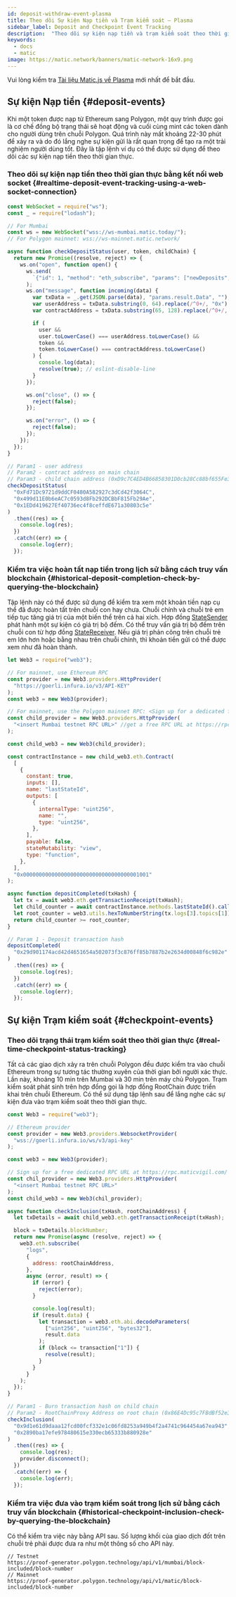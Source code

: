 ```yaml
---
id: deposit-withdraw-event-plasma
title: Theo dõi Sự kiện Nạp tiền và Trạm kiểm soát – Plasma
sidebar_label: Deposit and Checkpoint Event Tracking
description:  "Theo dõi sự kiện nạp tiền và trạm kiểm soát theo thời gian thực."
keywords:
  - docs
  - matic
image: https://matic.network/banners/matic-network-16x9.png
---
```


Vui lòng kiểm tra [Tài liệu Matic.js về Plasma](https://maticnetwork.github.io/matic.js/docs/plasma/) mới nhất để bắt đầu.

## Sự kiện Nạp tiền {#deposit-events}

Khi một token được nạp từ Ethereum sang Polygon, một quy trình được gọi là cơ chế đồng bộ trạng thái sẽ hoạt động và cuối cùng mint các token dành cho người dùng trên chuỗi Polygon. Quá trình này mất khoảng 22-30 phút để xảy ra và do đó lắng nghe sự kiện gửi là rất quan trọng để tạo ra một trải nghiệm người dùng tốt. Đây là tập lệnh ví dụ có thể được sử dụng để theo dõi các sự kiện nạp tiền theo thời gian thực.

### Theo dõi sự kiện nạp tiền theo thời gian thực bằng kết nối web socket {#realtime-deposit-event-tracking-using-a-web-socket-connection}

```jsx
const WebSocket = require("ws");
const _ = require("lodash");

// For Mumbai
const ws = new WebSocket("wss://ws-mumbai.matic.today/");
// For Polygon mainnet: wss://ws-mainnet.matic.network/

async function checkDepositStatus(user, token, childChain) {
  return new Promise((resolve, reject) => {
    ws.on("open", function open() {
      ws.send(
        `{"id": 1, "method": "eth_subscribe", "params": ["newDeposits", {"Contract": "${childChain}"}]}`
      );
      ws.on("message", function incoming(data) {
        var txData = _.get(JSON.parse(data), "params.result.Data", "");
        var userAddress = txData.substring(0, 64).replace(/^0+/, "0x");
        var contractAddress = txData.substring(65, 128).replace(/^0+/, "0x");

        if (
          user &&
          user.toLowerCase() === userAddress.toLowerCase() &&
          token &&
          token.toLowerCase() === contractAddress.toLowerCase()
        ) {
          console.log(data);
          resolve(true); // eslint-disable-line
        }
      });

      ws.on("close", () => {
        reject(false);
      });

      ws.on("error", () => {
        reject(false);
      });
    });
  });
}

// Param1 - user address
// Param2 - contract address on main chain
// Param3 - child chain address (0xD9c7C4ED4B66858301D0cb28Cc88bf655Fe34861 for mainnet)
checkDepositStatus(
  "0xFd71Dc9721d9ddCF0480A582927c3dCd42f3064C",
  "0x499d11E0b6eAC7c0593d8Fb292DCBbF815Fb29Ae",
  "0x1EDd419627Ef40736ec4f8ceffdE671a30803c5e"
)
  .then((res) => {
    console.log(res);
  })
  .catch((err) => {
    console.log(err);
  });
```

### Kiểm tra việc hoàn tất nạp tiền trong lịch sử bằng cách truy vấn blockchain {#historical-deposit-completion-check-by-querying-the-blockchain}

Tập lệnh này có thể được sử dụng để kiểm tra xem một khoản tiền nạp cụ thể đã được hoàn tất trên chuỗi con hay chưa. Chuỗi chính và chuỗi trẻ em tiếp tục tăng giá trị của một biến thể trên cả hai xích. Hợp đồng [StateSender](https://github.com/maticnetwork/contracts/blob/develop/contracts/root/stateSyncer/StateSender.sol#L38) phát hành một sự kiện có giá trị bộ đếm. Có thể truy vấn giá trị bộ đếm trên chuỗi con từ hợp đồng [StateReceiver](https://github.com/maticnetwork/genesis-contracts/blob/master/contracts/StateReceiver.sol#L12). Nếu giá trị phản công trên chuỗi trẻ em lớn hơn hoặc bằng nhau trên chuỗi chính, thì khoản tiền gửi có thể được xem như đã hoàn thành.

```js
let Web3 = require("web3");

// For mainnet, use Ethereum RPC
const provider = new Web3.providers.HttpProvider(
  "https://goerli.infura.io/v3/API-KEY"
);
const web3 = new Web3(provider);

// For mainnet, use the Polygon mainnet RPC: <Sign up for a dedicated free RPC URL at https://rpc.maticvigil.com/ or other hosted node providers.>
const child_provider = new Web3.providers.HttpProvider(
  "<insert Mumbai testnet RPC URL>" //get a free RPC URL at https://rpc.maticvigil.com/ or other hosted node providers.
);

const child_web3 = new Web3(child_provider);

const contractInstance = new child_web3.eth.Contract(
  [
    {
      constant: true,
      inputs: [],
      name: "lastStateId",
      outputs: [
        {
          internalType: "uint256",
          name: "",
          type: "uint256",
        },
      ],
      payable: false,
      stateMutability: "view",
      type: "function",
    },
  ],
  "0x0000000000000000000000000000000000001001"
);

async function depositCompleted(txHash) {
  let tx = await web3.eth.getTransactionReceipt(txHash);
  let child_counter = await contractInstance.methods.lastStateId().call();
  let root_counter = web3.utils.hexToNumberString(tx.logs[3].topics[1]);
  return child_counter >= root_counter;
}

// Param 1 - Deposit transaction hash
depositCompleted(
  "0x29d901174acd42d4651654a502073f3c876ff85b7887b2e2634d00848f6c982e"
)
  .then((res) => {
    console.log(res);
  })
  .catch((err) => {
    console.log(err);
  });
```

## Sự kiện Trạm kiểm soát {#checkpoint-events}

### Theo dõi trạng thái trạm kiểm soát theo thời gian thực {#real-time-checkpoint-status-tracking}

Tất cả các giao dịch xảy ra trên chuỗi Polygon đều được kiểm tra vào chuỗi Ethereum trong sự tương tác thường xuyên của thời gian bởi người xác thực. Lần này, khoảng 10 min trên Mumbai và 30 min trên máy chủ Polygon. Trạm kiểm soát phát sinh trên hợp đồng gọi là hợp đồng RootChain được triển khai trên chuỗi Ethereum. Có thể sử dụng tập lệnh sau để lắng nghe các sự kiện đưa vào trạm kiểm soát theo thời gian thực.

```jsx
const Web3 = require("web3");

// Ethereum provider
const provider = new Web3.providers.WebsocketProvider(
  "wss://goerli.infura.io/ws/v3/api-key"
);

const web3 = new Web3(provider);

// Sign up for a free dedicated RPC URL at https://rpc.maticvigil.com/ or other hosted node providers.
const chil_provider = new Web3.providers.HttpProvider(
  "<insert Mumbai testnet RPC URL>"
);
const child_web3 = new Web3(chil_provider);

async function checkInclusion(txHash, rootChainAddress) {
  let txDetails = await child_web3.eth.getTransactionReceipt(txHash);

  block = txDetails.blockNumber;
  return new Promise(async (resolve, reject) => {
    web3.eth.subscribe(
      "logs",
      {
        address: rootChainAddress,
      },
      async (error, result) => {
        if (error) {
          reject(error);
        }

        console.log(result);
        if (result.data) {
          let transaction = web3.eth.abi.decodeParameters(
            ["uint256", "uint256", "bytes32"],
            result.data
          );
          if (block <= transaction["1"]) {
            resolve(result);
          }
        }
      }
    );
  });
}

// Param1 - Burn transaction hash on child chain
// Param2 - RootChainProxy Address on root chain (0x86E4Dc95c7FBdBf52e33D563BbDB00823894C287 for mainnet)
checkInclusion(
  "0x9d1e61d9daaa12fcd00fcf332e1c06fd8253a949b4f2a4741c964454a67ea943",
  "0x2890ba17efe978480615e330ecb65333b880928e"
)
  .then((res) => {
    console.log(res);
    provider.disconnect();
  })
  .catch((err) => {
    console.log(err);
  });
```

### Kiểm tra việc đưa vào trạm kiểm soát trong lịch sử bằng cách truy vấn blockchain {#historical-checkpoint-inclusion-check-by-querying-the-blockchain}

Có thể kiểm tra việc này bằng API sau. Số lượng khối của giao dịch đốt trên chuỗi trẻ phải được đưa ra như một thông số cho API này.

```
// Testnet
https://proof-generator.polygon.technology/api/v1/mumbai/block-included/block-number
// Mainnet
https://proof-generator.polygon.technology/api/v1/matic/block-included/block-number
```
